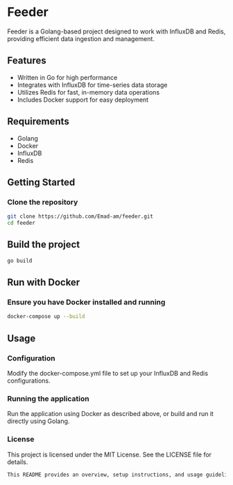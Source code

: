 # Feeder

Feeder is a Golang-based project designed to work with InfluxDB and Redis, providing efficient data ingestion and management.

## Features

- Written in Go for high performance
- Integrates with InfluxDB for time-series data storage
- Utilizes Redis for fast, in-memory data operations
- Includes Docker support for easy deployment

## Requirements

- Golang
- Docker
- InfluxDB
- Redis

## Getting Started

### Clone the repository

```bash
git clone https://github.com/Emad-am/feeder.git
cd feeder
```

## Build the project

```bash
go build
```

## Run with Docker

### Ensure you have Docker installed and running

```bash
docker-compose up --build
```

## Usage

### Configuration

Modify the docker-compose.yml file to set up your InfluxDB and Redis configurations.

### Running the application

Run the application using Docker as described above, or build and run it directly using Golang.

### License

This project is licensed under the MIT License. See the LICENSE file for details.

```bash
This README provides an overview, setup instructions, and usage guidelines for the `feeder` project.
```
